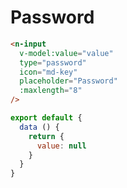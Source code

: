 # Password

```html
<n-input
  v-model:value="value"
  type="password"
  icon="md-key"
  placeholder="Password"
  :maxlength="8"
/>
```

```js
export default {
  data () {
    return {
      value: null
    }
  }
}
```
